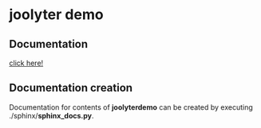 # joolyter demo

## Documentation
[click here!](https://joolyter.github.io/paul-thesis/CoreApplication/src/docs/_build/html/index.html)

## Documentation creation
Documentation for contents of **joolyterdemo** can be created by executing ./sphinx/**sphinx_docs.py**.
